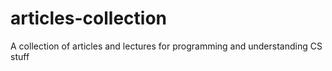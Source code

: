 # articles-collection
A collection of articles and lectures for programming and understanding CS stuff
